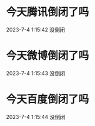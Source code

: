 # 今天腾讯倒闭了吗

2023-7-4 1:15:42 没倒闭

# 今天微博倒闭了吗

2023-7-4 1:15:43 没倒闭

# 今天百度倒闭了吗

2023-7-4 1:15:44 没倒闭

